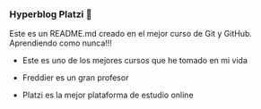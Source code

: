 ### Hyperblog Platzi 💚

Este es un README.md creado en el mejor curso de Git y GitHub.
Aprendiendo como nunca!!!

- Este es uno de los mejores cursos que he tomado en mi vida

- Freddier es un gran profesor

- Platzi es la mejor plataforma de estudio online
